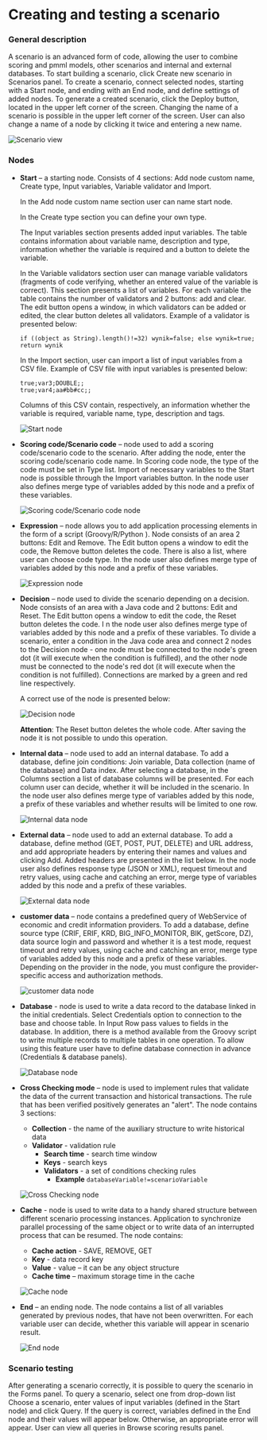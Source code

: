 # Creating and testing a scenario #

### General description ###
A scenario is an advanced form of code, allowing the user to combine scoring and pmml models, other scenarios and internal and external databases. 
To start building a scenario, click Create new scenario in Scenarios panel. 
To create a scenario, connect selected nodes, starting with a Start node, and ending with an End node, and define settings of added nodes. 
To generate a created scenario, click the Deploy button, located in the upper left corner of the screen. 
Changing the name of a scenario is possible in the upper left corner of the screen. 
User can also change a name of a node by clicking it twice and entering a new name.

![Scenario view](images/scenario.png "Scenario view")

### Nodes ###

- **Start** – a starting node. Consists of 4 sections: Add node custom name, Create type, Input variables, Variable validator and Import.

	In the Add node custom name section user can name start node.

	In the Create type section you can define your own type.

	The Input variables section presents added input variables. The table contains information about variable name, description and type, information whether the variable is required and a button to delete the variable.

	In the Variable validators section user can manage variable validators (fragments of code verifying, whether an entered value of the variable is correct). This section presents a list of variables. For each variable the table contains the number of validators and 2 buttons: add and clear. The edit button opens a window, in which validators can be added or edited, the clear button deletes all validators. Example of a validator is presented below:

	```
	if ((object as String).length()!=32) wynik=false; else wynik=true; return wynik
	```

	In the Import section, user can import a list of input variables from a CSV file. Example of CSV file with input variables is presented below:
	
	``` 
	true;var3;DOUBLE;;
	true;var4;aa#bb#cc;;
	```

	Columns of this CSV contain, respectively, an information whether the variable is required, variable name, type, description and tags.

	![Start node](images/startNode.png "Start node")

- **Scoring code/Scenario code** – node used to add a scoring code/scenario code to the scenario. 
	After adding the node, enter the scoring code/scenario code name. 
	In Scoring code node, the type of the code must be set in Type list. 
	Import of necessary variables to the Start node is possible through the Import variables button. 
	In the node user also defines merge type of variables added by this node and a prefix of these variables.
	

	![Scoring code/Scenario code node](images/scoringoneCodeNode.png "Scoring code/Scenario code")
	

- **Expression** – node allows you to add application processing elements in the form of a script (Groovy/R/Python ). 
	Node consists of an area  2 buttons: Edit and Remove. 
	The Edit button opens a window to edit the code, the Remove button deletes the code. 
	There is also a list, where user can choose code type. 
	In the node user also defines merge type of variables added by this node and a prefix of these variables. 

	![Expression node](images/expressionNode.png "Expression node")

- **Decision** – node used to divide the scenario depending on a decision. Node consists of an area with a Java code and 2 buttons: Edit and Reset. 
	The Edit button opens a window to edit the code, the Reset button deletes the code. I
	n the node user also defines merge type of variables added by this node and a prefix of these variables. 
	To divide a scenario, enter a condition in the Java code area and connect 2 nodes to the Decision node - one node must be connected to the node's green dot (it will execute when the condition is fulfilled), and the other node must be connected to the node's red dot (it will execute when the condition is not fulfilled). Connections are marked by a green and red line respectively. 
	
	A correct use of the node is presented below:

	![Decision node](images/decisionNode.png "Decision node")


	**Attention**: The Reset button deletes the whole code. After saving the node it is not possible to undo this operation.



- **Internal data** – node used to add an internal database. 
	To add a database, define join conditions: Join variable, Data collection (name of the database) and Data index. After selecting a database, in the Columns section a list of database columns will be presented. 
	For each column user can decide, whether it will be included in the scenario. 
	In the node user also defines merge type of variables added by this node, a prefix of these variables and whether results will be limited to one row.

	![Internal data node](images/internalDataNode.png "Internal data node")

- **External data** – node used to add an external database. 
	To add a database, define method (GET, POST, PUT, DELETE) and URL address, and add appropriate headers by entering their names and values and clicking Add. 
	Added headers are presented in the list below. In the node user also defines response type (JSON or XML), request timeout and retry values, using cache and catching an error, merge type of variables added by this node and a prefix of these variables.

	![External data node](images/externalDataNode.png "External data node")


- **customer data** – node contains a predefined query of WebService of economic and credit information providers.
	To add a database, define source type (CRIF, ERIF, KRD, BIG_INFO_MONITOR, BIK, getScore, DZ), data source login and password and whether it is a test mode, request timeout and retry values, using cache and catching an error, merge type of variables added by this node and a prefix of these variables.
	Depending on the provider in the node, you must configure the provider-specific access and authorization methods.
	
	![customer data node](images/customerDataNode.png "customer data node")

- **Database** - node is used to write a data record to the database linked in the initial credentials.
	Select Credentials option to connection to the base​ and choose table. 
	In Input Row pass values to fields in the database.
	In addition, there is a method available from the Groovy script to write multiple records to multiple tables in one operation.​
	To allow using this feature user have to define database connection in advance (Credentials & database panels).

	![Database node](images/databaseNode.png "Database node")


- **Cross Checking mode** – node is used to implement rules that validate the data of the current transaction and historical transactions​.
	The rule that has been verified positively generates an "alert".
	The node contains 3 sections:
	- **Collection** - the name of the auxiliary structure to write historical data​
	- **Validator** - validation rule​
		- **Search time** - search time window
		- **Keys** - search keys​
		- **Validators** - a set of conditions checking rules​
			- **Example** 
				``
				databaseVariable!=scenarioVariable​
				``

	![Cross Checking node](images/crossCheckingNode.png "Cross Checking node")

- **Cache** - node is used to write data to a handy shared structure between different scenario processing instances​.
	Application to synchronize parallel processing of the same object or to write data of an interrupted process that can be resumed.
	The node contains:
	- **Cache action** - SAVE, REMOVE, GET​
	- **Key** - data record key ​
	- **Value** - value – it can be any object structure​
	- **Cache time** – maximum storage time in the cache

	![Cache node](images/cacheNode.png "Cache node")


- **End** – an ending node. 
	The node contains a list of all variables generated by previous nodes, that have not been overwritten. 
	For each variable user can decide, whether this variable will appear in scenario result.

	![End node](images/endNode.png "End node")


### Scenario testing ###
After generating a scenario correctly, it is possible to query the scenario in the Forms panel. To query a scenario, select one from drop-down list Choose a scenario, enter values of input variables (defined in the Start node) and click Query. If the query is correct, variables defined in the End node and their values will appear below. Otherwise, an appropriate error will appear. User can view all queries in Browse scoring results panel.
